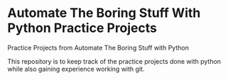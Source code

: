 # Automate The Boring Stuff With Python Practice Projects
Practice Projects from Automate The Boring Stuff with Python

This repository is to keep track of the practice projects done with python
while also gaining experience working with git.
